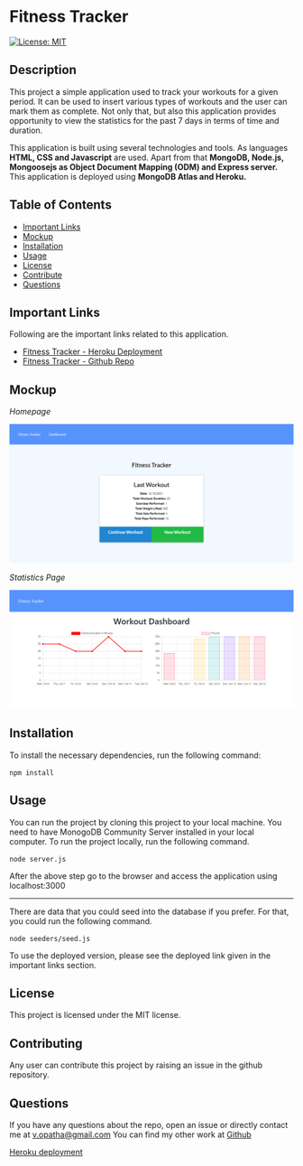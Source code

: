 # Fitness Tracker

[![License: MIT](https://img.shields.io/badge/License-MIT-yellow.svg)](https://opensource.org/licenses/MIT)

## Description

This project a simple application used to track your workouts for a given period. It can be used to insert various types of workouts and the user can mark them as complete. Not only that, but also this application provides opportunity to view the statistics for the past 7 days in terms of time and duration.

This application is built using several technologies and tools. As languages **HTML, CSS and Javascript** are used. Apart from that **MongoDB, Node.js, Mongoosejs as Object Document Mapping (ODM) and Express server.** This application is deployed using **MongoDB Atlas and Heroku.**

## Table of Contents

- [Important Links](#Important-Links)
- [Mockup](#Mockup)
- [Installation](#Installation)
- [Usage](#Usage)
- [License](#License)
- [Contribute](#Contributing)
- [Questions](#Questions)

## Important Links

Following are the important links related to this application.

- [Fitness Tracker - Heroku Deployment](https://glacial-basin-20895.herokuapp.com/)
- [Fitness Tracker - Github Repo](https://github.com/vish-opatha/fitness-tracker)

## Mockup

_Homepage_

![Home Page](./readme_images/main_page.png)

_Statistics Page_

![Stat Page](./readme_images/stats_page.png)

## Installation

To install the necessary dependencies, run the following command:

```
npm install
```

## Usage

You can run the project by cloning this project to your local machine. You need to have MonogoDB Community Server installed in your local computer. To run the project locally, run the following command.

```
node server.js
```

After the above step go to the browser and access the application using localhost:3000

---

There are data that you could seed into the database if you prefer. For that, you could run the following command.

```
node seeders/seed.js
```

To use the deployed version, please see the deployed link given in the important links section.

## License

This project is licensed under the MIT license.

## Contributing

Any user can contribute this project by raising an issue in the github repository.

## Questions

If you have any questions about the repo, open an issue or directly contact me at <v.opatha@gmail.com> You can find my other work at [Github](https://github.com/vish-op)

[Heroku deployment](https://glacial-basin-20895.herokuapp.com/)
